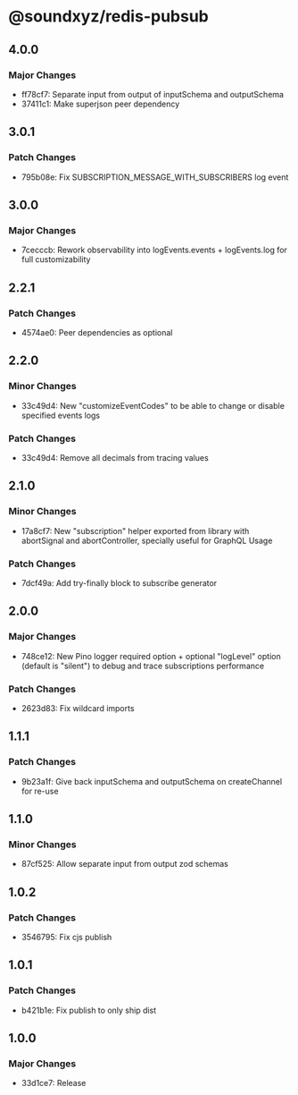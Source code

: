 # @soundxyz/redis-pubsub

## 4.0.0

### Major Changes

- ff78cf7: Separate input from output of inputSchema and outputSchema
- 37411c1: Make superjson peer dependency

## 3.0.1

### Patch Changes

- 795b08e: Fix SUBSCRIPTION_MESSAGE_WITH_SUBSCRIBERS log event

## 3.0.0

### Major Changes

- 7cecccb: Rework observability into logEvents.events + logEvents.log for full customizability

## 2.2.1

### Patch Changes

- 4574ae0: Peer dependencies as optional

## 2.2.0

### Minor Changes

- 33c49d4: New "customizeEventCodes" to be able to change or disable specified events logs

### Patch Changes

- 33c49d4: Remove all decimals from tracing values

## 2.1.0

### Minor Changes

- 17a8cf7: New "subscription" helper exported from library with abortSignal and abortController, specially useful for GraphQL Usage

### Patch Changes

- 7dcf49a: Add try-finally block to subscribe generator

## 2.0.0

### Major Changes

- 748ce12: New Pino logger required option + optional "logLevel" option (default is "silent") to debug and trace subscriptions performance

### Patch Changes

- 2623d83: Fix wildcard imports

## 1.1.1

### Patch Changes

- 9b23a1f: Give back inputSchema and outputSchema on createChannel for re-use

## 1.1.0

### Minor Changes

- 87cf525: Allow separate input from output zod schemas

## 1.0.2

### Patch Changes

- 3546795: Fix cjs publish

## 1.0.1

### Patch Changes

- b421b1e: Fix publish to only ship dist

## 1.0.0

### Major Changes

- 33d1ce7: Release
